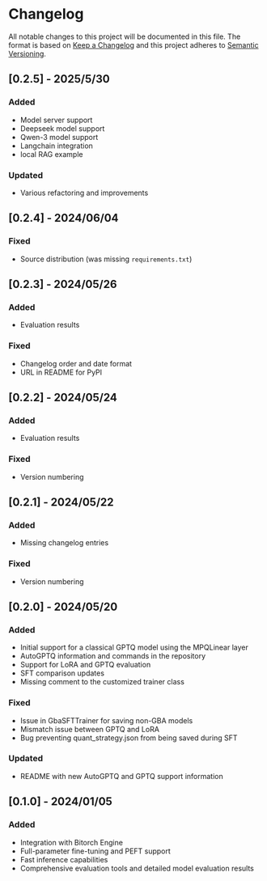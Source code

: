 # Changelog

All notable changes to this project will be documented in this file.
The format is based on [Keep a Changelog](http://keepachangelog.com/)
and this project adheres to [Semantic Versioning](http://semver.org/).


## [0.2.5] - 2025/5/30

### Added

- Model server support
- Deepseek model support
- Qwen-3 model support
- Langchain integration
- local RAG example

### Updated

- Various refactoring and improvements

## [0.2.4] - 2024/06/04

### Fixed

- Source distribution (was missing `requirements.txt`)

## [0.2.3] - 2024/05/26

### Added

- Evaluation results

### Fixed

- Changelog order and date format
- URL in README for PyPI

## [0.2.2] - 2024/05/24

### Added

- Evaluation results

### Fixed

- Version numbering

## [0.2.1] - 2024/05/22

### Added

- Missing changelog entries

### Fixed

- Version numbering

## [0.2.0] - 2024/05/20

### Added

- Initial support for a classical GPTQ model using the MPQLinear layer
- AutoGPTQ information and commands in the repository
- Support for LoRA and GPTQ evaluation
- SFT comparison updates
- Missing comment to the customized trainer class

### Fixed

- Issue in GbaSFTTrainer for saving non-GBA models
- Mismatch issue between GPTQ and LoRA
- Bug preventing quant_strategy.json from being saved during SFT

### Updated

- README with new AutoGPTQ and GPTQ support information

## [0.1.0] - 2024/01/05

### Added

- Integration with Bitorch Engine
- Full-parameter fine-tuning and PEFT support 
- Fast inference capabilities
- Comprehensive evaluation tools and detailed model evaluation results
